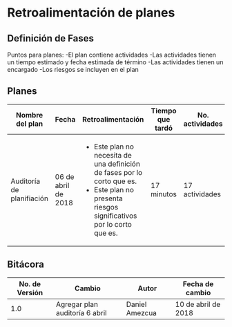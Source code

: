 # Retroalimentación de planes
## Definición de Fases
Puntos para planes:
-El plan contiene actividades
-Las actividades tienen un tiempo estimado y fecha estimada de término
-Las actividades tienen un encargado
-Los riesgos se incluyen en el plan

## Planes
Nombre del plan | Fecha | Retroalimentación | Tiempo que tardó | No. actividades | Creadores del plan | Calidad | Comentarios adicionales
------------|------|------|-|-|-|-------|-----------
Auditoría de planifiación | 06 de abril de 2018 | <ul> <li>Este plan no necesita de una definición de fases por lo corto que es.</li> <li> Este plan no presenta riesgos significativos por lo corto que es.</li></ul>| 17 minutos | 17 actividades | Daniel Amezcua | Cumple con todos los requisitos, y los que no están justificados  | Resultado de la auditoría en: [link]


## Bitácora
No. de Versión | Cambio | Autor | Fecha de cambio
---------------|--------|-------|----------
1.0 | Agregar plan auditoría 6 abril | Daniel Amezcua | 10 de abril de 2018

